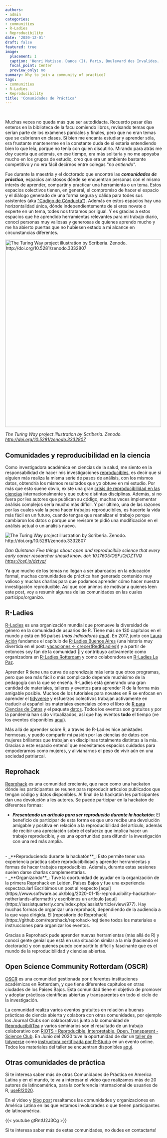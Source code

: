 ```yaml
---
authors:
- admin
categories:
- communities
- R-Ladies
- Reproducibility
date: '2020-12-01'
draft: false
featured: true
image:
  placement: 1
  caption: 'Henri Matisse. Dance (I). Paris, Boulevard des Invalides. [MOMA](https://www.moma.org/collection/works/79124)'
  focal_point: Center
  preview_only: no
summary: Why to join a community of practice?
tags:
- communities
- R-Ladies
- Reproducibility
title: 'Comunidades de Práctica'
---
```

<br>

Muchas veces no queda más que ser autodidacta. Recuerdo pasar días enteros en la biblioteca de la facu comiendo libros, revisando temas que serían parte de los exámenes parciales y finales, pero que no eran temas que se cubrieran en clases. Si bien me encanta estudiar y aprender sóla, era frustante mantenerme en la constante duda de si estaría entendiendo bien lo que leía, porque no tenía con quien discutirlo. Mirando para atrás me doy cuenta que además, en ese tiempo, era más solitaria y no me apoyaba mucho en los grupos de estudio, creo que era un ambiente bastante competitivo y no era fácil decirnos entre colegas "_no entiendo_".

Fue durante la maestría y el doctorado que encontré las _**comunidades de práctica**_, espacios amistosos dónde se encuentran personas con el mismo interés de aprender, compartir y practicar una herramienta o un tema. Estos espacios colectivos tienen, en general, el compromiso de hacer el espacio y el diálogo generado de una forma segura y cálida para todes sus asistentes (aka ["Código de Cónducta"]([https://github.com/rladies/.github/blob/master/CODE_OF_CONDUCT.md](https://github.com/rladies/.github/blob/master/CODE_OF_CONDUCT.md))). Además en estos espacios hay una horizontalidad única, dónde independientemente de si eres novate o experte en un tema, todes nos tratamos por igual. Y es gracias a estos espacios que he aprendido herramientas relevantes para mi trabajo diario, conocí personas muy valiosas y generosas de quienes aprendo mucho y me ha abierto puertas que no hubiesen estado a mi alcance en circunstancias diferentes.

<img src="https://the-turing-way.netlify.app/_images/communication.jpg" alt="The Turing Way project illustration by Scriberia. Zenodo. http://doi.org/10.5281/zenodo.3332807" style="width:500px;height:600px;">

*The Turing Way project illustration by Scriberia. Zenodo. http://doi.org/10.5281/zenodo.3332807*

## Comunidades y reproducibilidad en la ciencia

Como investigadora académica en ciencias de la salud, me siento en la responsabilidad de hacer mis investigaciones [reproducibles]([https://the-turing-way.netlify.app/reproducible-research/overview/overview-definitions.html](https://the-turing-way.netlify.app/reproducible-research/overview/overview-definitions.html)), es decir que si alguien más realiza la misma serie de pasos de análisis, con los mismos datos, obtendría los mismos resultados que yo obtuve en mi estudio. Por más que esto suene obvio, existe una gran [crisis de reproducibilidad en las ciencias](https://www.nature.com/collections/prbfkwmwvz/) internacionalmente y que cubre distintas disciplinas. Además, si no fuera por les autores que publican su código, muchas veces implementar análisis complejos sería mucho más difícil. Y por último, una de las razones por las cuales vale la pena hacer trabajos reproducibiles, es hacerte la vida más fácil en un futuro, cuando tengas que reanalizar el trabajo porque cambiaron los datos o porque une revisore te pidió una modificación en el análisis actual o un análisis nuevo. 

<img src="https://pbs.twimg.com/media/Enwj_6TXcAIVpyj?format=jpg&name=small" alt="The Turing Way project illustration by Scriberia. Zenodo. http://doi.org/10.5281/zenodo.3332807">

*Dan Quintana: Five things about open and reproducibile science that every early career researcher should know. doi: 10.17605/OSF.IO/DZTVQ https://osf.io/dztvq/*

Ya que mucho de los temas no llegan a ser abarcados en la educación formal, muchas comunidades de práctica han generado contenido muy valioso y muchas charlas para que podamos aprender cómo hacer nuestra investigación reproducible.  Así que con ánimos de motivar a quienes leen este post, voy a resumir algunas de las comunidades en las cuales participo/organizo. 

## R-Ladies

[R-Ladies](https://rladies.org/) es una organización mundial que promueve la diversidad de género en la comunidad de usuarios de R. Tiene más de 130 capítulos en el mundo y está en 56 países (_más indicadores [aquí](https://benubah.github.io/r-community-explorer/rladies.html)_). En 2017, junto con [Laura Ación](https://lacion.rbind.io/) fundamos el capítulo de [R-Ladies Buenos Aires](https://www.meetup.com/rladies-buenos-aires/) (una historia muy divertida en el post: [vacaciones <- crecer(RedRLadies)](https://blog.rladies.org/post/vacaciones_crecer_redrladies/)) y a partir de entonces soy fan de la comunidad &#x1F49C;
y contribuyo activamente como organizadora en [R-Ladies Rotterdam]([https://www.meetup.com/rladies-rotterdam/](https://www.meetup.com/rladies-rotterdam/)) y como colaboradora en [R-Ladies La Paz]([https://www.meetup.com/rladies-la-paz/](https://www.meetup.com/rladies-la-paz/)).

Aprender R tiene una curva de aprendizaje más lenta que otros programas, pero que sea más fácil o más complicado depende muchísimo de la pedagogía con la que se enseña. R-Ladies está generando una gran cantidad de materiales, talleres y eventos para aprender R de la forma más amigable posible. Muchos de los tutoriales para novates en R se enfocan en aprender el [tidyverse]() y esfuerzos colectivos trabajan activamente en traducir al español los materiales esenciales cómo el libro de [R para Ciencias de Datos](https://es.r4ds.hadley.nz/) y el paquete [datos](https://cran.r-project.org/web/packages/datos/readme/README.html). Todos los eventos son gratuitos y por la pandemia han sido virtualizados, así que hay eventos **todo** el tiempo (ve los eventos disponibles [aquí](https://www.meetup.com/pro/rladies/)).

Más allá de aprender sobre R, a través de R-Ladies hice amistades hermosas, y puedo compartir mi pasión por las ciencias de datos con mujeres brillantes que trabajan en disciplinas totalmente distintas a la mía. Gracias a este espacio entendí que necesitamos espacios cuidados para empoderarnos como mujeres, y alivianarnos el peso de vivir aún en una sociedad patriarcal. 

## Reprohack

[Reprohack](https://reprohack.github.io/reprohack-hq/) es una comunidad creciente, que nace como una hackaton dónde les participantes se reunen para reproducir artículos publicados que tengan código y datos disponibles. Al final de la hackatón les participantes dan una devolución a les autores. Se puede participar en la hackaton de diferentes formas:

- _**Presentando un artículo para ser reproducido durante la hackatón**_: El beneficio de participar de esta forma es que uno recibe una devolución amigable y positiva en relación a la reproducibilidad del artículo, además de recibir una apreciación sobre el esfuerzo que implica hacer un trabajo reproducible, y es una oportunidad para difundir la investigación con una red más amplia. 
<br>
- _**Reproduciendo durante la hackatón**_: Esto permite tener una experiencia práctica sobre reproducibilidad y aprender herramientas y formas de hacer trabajos reproducibles. Además, durante estas sesiones suelen darse charlas complementarias. 
<br>
- _**Organizando**_: Tuve la oportunidad de ayudar en la organización de la primera Reprohack en Leiden, Países Bajos y fue una experiencia espectacular! Escribimos un post al respecto [aquí](https://www.software.ac.uk/blog/2020-01-15-reproducibility-hackathon-netherlands-aftermath) y escribimos un artículo [aquí](https://iassistquarterly.com/index.php/iassist/article/view/977). Hay muchas formas de organizar una reprohack, dependiendo de la audiencia a la que vaya dirigida. El [repositorio de Reprohack](https://github.com/reprohack/reprohack-hq) tiene todos los materiales e instrucciones para organizar los eventos.

Gracias a Reprohack pude aprender nuevas herramientas (más allá de R) y conocí gente genial que está en una situación similar a la mía (haciendo el doctorado) y con quienes puedo compartir lo difícil y fascinante que es el mundo de la reproducibilidad y ciencias abiertas.

## Open Science Community Rotterdam (OSCR)

[OSCR](https://www.openscience-rotterdam.com/home/) es una comunidad gestionada por diferentes instituciones académicas en Rotterdam, y que tiene diferentes capítulos en otras ciudades de los Paises Bajos. Esta comunidad tiene el objetivo de promover y adoptar prácticas científicas abiertas y transparentes en todo el ciclo de la investigación.

La comunidad realiza varios eventos gratuitos en relación a buenas prácticas de ciencia abierta y colabora con otras comunidades, por ejemplo los Journal Clubs son colaborativos junto a la comunidad de [ReproducibiliTea](https://reproducibilitea.org/) y varios seminarios son el resultado de un trabajo colaborativo con [RIOTS - Reproducible, Interpretable, Open, Transparent - Science Club](https://rdam-riot-science-club.github.io/). En Junio del 2020 tuve la oportunidad de dar un [taller de tidyverse](https://www.openscience-rotterdam.com/2020/03/reproducibilitea-apr2020/) como [instructora certificada por R-Studio](https://education.rstudio.com/trainers/people/rojas-saunero+paloma/) en un evento online. Todos los materiales del taller se encuentran disponibles [aquí](https://github.com/palolili23/tidyverse_workshop_oscr).

## Otras comunidades de práctica

Si te interesa saber más de otras Comunidades de Práctica en America Latina y en el mundo, te va a interesar el video que realizamos más de 20 autores de latinoamérica, para la conferencia internacional de usuaries de R, [useR!2020](https://user2020.r-project.org/). 

En el video y [blog post](https://latin-r.com/blog/comunidades) resaltamos las comunidades y organizaciones en América Latina en las que estamos involucrades o que tienen participantes de latinoamérica. 

{{< youtube gtRntU2J3Cg >}}

Si te interesa saber más de estas comunidades, no dudes en contactarte!